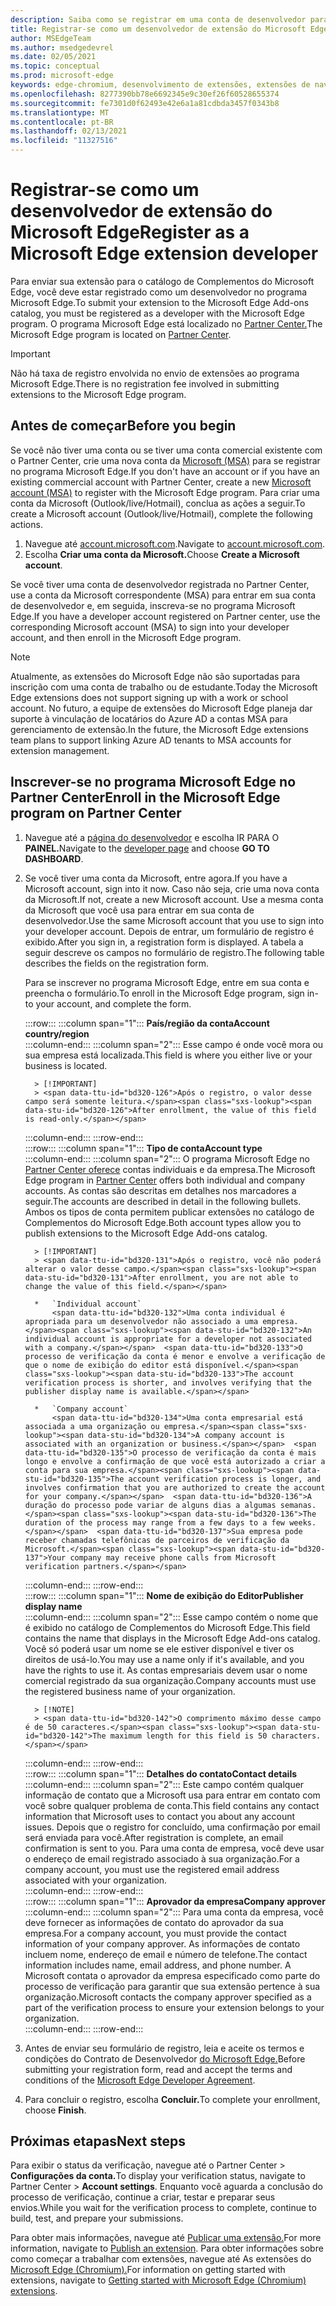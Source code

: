 ```yaml
---
description: Saiba como se registrar em uma conta de desenvolvedor para publicar extensões na loja de complementos do Microsoft Edge.
title: Registrar-se como um desenvolvedor de extensão do Microsoft Edge para publicar extensões
author: MSEdgeTeam
ms.author: msedgedevrel
ms.date: 02/05/2021
ms.topic: conceptual
ms.prod: microsoft-edge
keywords: edge-chromium, desenvolvimento de extensões, extensões de navegador, complementos, partner center, desenvolvedor
ms.openlocfilehash: 8277390bb78e6692345e9c30ef26f60528655374
ms.sourcegitcommit: fe7301d0f62493e42e6a1a81cdbda3457f0343b8
ms.translationtype: MT
ms.contentlocale: pt-BR
ms.lasthandoff: 02/13/2021
ms.locfileid: "11327516"
---
```

# <span data-ttu-id="bd320-104">Registrar-se como um desenvolvedor de extensão do Microsoft Edge</span><span class="sxs-lookup"><span data-stu-id="bd320-104">Register as a Microsoft Edge extension developer</span></span>  

<span data-ttu-id="bd320-105">Para enviar sua extensão para o catálogo de Complementos do Microsoft Edge, você deve estar registrado como um desenvolvedor no programa Microsoft Edge.</span><span class="sxs-lookup"><span data-stu-id="bd320-105">To submit your extension to the Microsoft Edge Add-ons catalog, you must be registered as a developer with the Microsoft Edge program.</span></span>  <span data-ttu-id="bd320-106">O programa Microsoft Edge está localizado no [Partner Center.][MicrosoftPartnerCenter]</span><span class="sxs-lookup"><span data-stu-id="bd320-106">The Microsoft Edge program is located on [Partner Center][MicrosoftPartnerCenter].</span></span>  

> [!IMPORTANT]
> <span data-ttu-id="bd320-107">Não há taxa de registro envolvida no envio de extensões ao programa Microsoft Edge.</span><span class="sxs-lookup"><span data-stu-id="bd320-107">There is no registration fee involved in submitting extensions to the Microsoft Edge program.</span></span>  

## <span data-ttu-id="bd320-108">Antes de começar</span><span class="sxs-lookup"><span data-stu-id="bd320-108">Before you begin</span></span>  

<span data-ttu-id="bd320-109">Se você não tiver uma conta ou se tiver uma conta comercial existente com o Partner Center, crie uma nova conta da [Microsoft (MSA)][WindowsCommunityEverythingAboutMicrosoftAccounts] para se registrar no programa Microsoft Edge.</span><span class="sxs-lookup"><span data-stu-id="bd320-109">If you don't have an account or if you have an existing commercial account with Partner Center, create a new [Microsoft account (MSA)][WindowsCommunityEverythingAboutMicrosoftAccounts] to register with the Microsoft Edge program.</span></span>  <span data-ttu-id="bd320-110">Para criar uma conta da Microsoft \(Outlook/live/Hotmail\), conclua as ações a seguir.</span><span class="sxs-lookup"><span data-stu-id="bd320-110">To create a Microsoft account \(Outlook/live/Hotmail\), complete the following actions.</span></span>  

1.  <span data-ttu-id="bd320-111">Navegue até [account.microsoft.com][MicrosoftAccount].</span><span class="sxs-lookup"><span data-stu-id="bd320-111">Navigate to [account.microsoft.com][MicrosoftAccount].</span></span>  
1.  <span data-ttu-id="bd320-112">Escolha **Criar uma conta da Microsoft.**</span><span class="sxs-lookup"><span data-stu-id="bd320-112">Choose **Create a Microsoft account**.</span></span>  
    
<span data-ttu-id="bd320-113">Se você tiver uma conta de desenvolvedor registrada no Partner Center, use a conta da Microsoft correspondente \(MSA\) para entrar em sua conta de desenvolvedor e, em seguida, inscreva-se no programa Microsoft Edge.</span><span class="sxs-lookup"><span data-stu-id="bd320-113">If you have a developer account registered on Partner center, use the corresponding Microsoft account \(MSA\) to sign into your developer account, and then enroll in the Microsoft Edge program.</span></span>  

> [!NOTE]
> <span data-ttu-id="bd320-114">Atualmente, as extensões do Microsoft Edge não são suportadas para inscrição com uma conta de trabalho ou de estudante.</span><span class="sxs-lookup"><span data-stu-id="bd320-114">Today the Microsoft Edge extensions does not support signing up with a work or school account.</span></span>  <span data-ttu-id="bd320-115">No futuro, a equipe de extensões do Microsoft Edge planeja dar suporte à vinculação de locatários do Azure AD a contas MSA para gerenciamento de extensão.</span><span class="sxs-lookup"><span data-stu-id="bd320-115">In the future, the Microsoft Edge extensions team plans to support linking Azure AD tenants to MSA accounts for extension management.</span></span>  

## <span data-ttu-id="bd320-116">Inscrever-se no programa Microsoft Edge no Partner Center</span><span class="sxs-lookup"><span data-stu-id="bd320-116">Enroll in the Microsoft Edge program on Partner Center</span></span>  

1.  <span data-ttu-id="bd320-117">Navegue até a [página do desenvolvedor][MicrosoftPartnerCenter] e escolha IR PARA O **PAINEL.**</span><span class="sxs-lookup"><span data-stu-id="bd320-117">Navigate to the [developer page][MicrosoftPartnerCenter] and choose **GO TO DASHBOARD**.</span></span>  
1.  <span data-ttu-id="bd320-118">Se você tiver uma conta da Microsoft, entre agora.</span><span class="sxs-lookup"><span data-stu-id="bd320-118">If you have a Microsoft account, sign into it now.</span></span>  <span data-ttu-id="bd320-119">Caso não seja, crie uma nova conta da Microsoft.</span><span class="sxs-lookup"><span data-stu-id="bd320-119">If not, create a new Microsoft account.</span></span>  <span data-ttu-id="bd320-120">Use a mesma conta da Microsoft que você usa para entrar em sua conta de desenvolvedor.</span><span class="sxs-lookup"><span data-stu-id="bd320-120">Use the same Microsoft account that you use to sign into your developer account.</span></span>  <span data-ttu-id="bd320-121">Depois de entrar, um formulário de registro é exibido.</span><span class="sxs-lookup"><span data-stu-id="bd320-121">After you sign in, a registration form is displayed.</span></span> <span data-ttu-id="bd320-122">A tabela a seguir descreve os campos no formulário de registro.</span><span class="sxs-lookup"><span data-stu-id="bd320-122">The following table describes the fields on the registration form.</span></span>  
    
    <span data-ttu-id="bd320-123">Para se inscrever no programa Microsoft Edge, entre em sua conta e preencha o formulário.</span><span class="sxs-lookup"><span data-stu-id="bd320-123">To enroll in the Microsoft Edge program, sign in-to your account, and complete the form.</span></span>  
    
    :::row:::
       :::column span="1":::
          **<span data-ttu-id="bd320-124">País/região da conta</span><span class="sxs-lookup"><span data-stu-id="bd320-124">Account country/region</span></span>**  
       :::column-end:::
       :::column span="2":::
          <span data-ttu-id="bd320-125">Esse campo é onde você mora ou sua empresa está localizada.</span><span class="sxs-lookup"><span data-stu-id="bd320-125">This field is where you either live or your business is located.</span></span>  
          
          > [!IMPORTANT]
          > <span data-ttu-id="bd320-126">Após o registro, o valor desse campo será somente leitura.</span><span class="sxs-lookup"><span data-stu-id="bd320-126">After enrollment, the value of this field is read-only.</span></span>  
          
       :::column-end:::
    :::row-end:::  
    :::row:::
       :::column span="1":::
          **<span data-ttu-id="bd320-127">Tipo de conta</span><span class="sxs-lookup"><span data-stu-id="bd320-127">Account type</span></span>**  
       :::column-end:::
       :::column span="2":::
          <span data-ttu-id="bd320-128">O programa Microsoft Edge no [Partner Center oferece][MicrosoftPartnerCenter] contas individuais e da empresa.</span><span class="sxs-lookup"><span data-stu-id="bd320-128">The Microsoft Edge program in [Partner Center][MicrosoftPartnerCenter] offers both individual and company accounts.</span></span>  <span data-ttu-id="bd320-129">As contas são descritas em detalhes nos marcadores a seguir.</span><span class="sxs-lookup"><span data-stu-id="bd320-129">The accounts are described in detail in the following bullets.</span></span>  <span data-ttu-id="bd320-130">Ambos os tipos de conta permitem publicar extensões no catálogo de Complementos do Microsoft Edge.</span><span class="sxs-lookup"><span data-stu-id="bd320-130">Both account types allow you to publish extensions to the Microsoft Edge Add-ons catalog.</span></span>  
          
          > [!IMPORTANT]
          > <span data-ttu-id="bd320-131">Após o registro, você não poderá alterar o valor desse campo.</span><span class="sxs-lookup"><span data-stu-id="bd320-131">After enrollment, you are not able to change the value of this field.</span></span>  
          
          *   `Individual account`  
              <span data-ttu-id="bd320-132">Uma conta individual é apropriada para um desenvolvedor não associado a uma empresa.</span><span class="sxs-lookup"><span data-stu-id="bd320-132">An individual account is appropriate for a developer not associated with a company.</span></span>  <span data-ttu-id="bd320-133">O processo de verificação da conta é menor e envolve a verificação de que o nome de exibição do editor está disponível.</span><span class="sxs-lookup"><span data-stu-id="bd320-133">The account verification process is shorter, and involves verifying that the publisher display name is available.</span></span>  

          *   `Company account`  
              <span data-ttu-id="bd320-134">Uma conta empresarial está associada a uma organização ou empresa.</span><span class="sxs-lookup"><span data-stu-id="bd320-134">A company account is associated with an organization or business.</span></span>  <span data-ttu-id="bd320-135">O processo de verificação da conta é mais longo e envolve a confirmação de que você está autorizado a criar a conta para sua empresa.</span><span class="sxs-lookup"><span data-stu-id="bd320-135">The account verification process is longer, and involves confirmation that you are authorized to create the account for your company.</span></span>  <span data-ttu-id="bd320-136">A duração do processo pode variar de alguns dias a algumas semanas.</span><span class="sxs-lookup"><span data-stu-id="bd320-136">The duration of the process may range from a few days to a few weeks.</span></span>  <span data-ttu-id="bd320-137">Sua empresa pode receber chamadas telefônicas de parceiros de verificação da Microsoft.</span><span class="sxs-lookup"><span data-stu-id="bd320-137">Your company may receive phone calls from Microsoft verification partners.</span></span>  
              
       :::column-end:::
    :::row-end:::  
    :::row:::
       :::column span="1":::
          **<span data-ttu-id="bd320-138">Nome de exibição do Editor</span><span class="sxs-lookup"><span data-stu-id="bd320-138">Publisher display name</span></span>**  
       :::column-end:::
       :::column span="2":::
          <span data-ttu-id="bd320-139">Esse campo contém o nome que é exibido no catálogo de Complementos do Microsoft Edge.</span><span class="sxs-lookup"><span data-stu-id="bd320-139">This field contains the name that displays in the Microsoft Edge Add-ons catalog.</span></span>  <span data-ttu-id="bd320-140">Você só poderá usar um nome se ele estiver disponível e tiver os direitos de usá-lo.</span><span class="sxs-lookup"><span data-stu-id="bd320-140">You may use a name only if it's available, and you have the rights to use it.</span></span>  <span data-ttu-id="bd320-141">As contas empresariais devem usar o nome comercial registrado da sua organização.</span><span class="sxs-lookup"><span data-stu-id="bd320-141">Company accounts must use the registered business name of your organization.</span></span>  
          
          > [!NOTE]
          > <span data-ttu-id="bd320-142">O comprimento máximo desse campo é de 50 caracteres.</span><span class="sxs-lookup"><span data-stu-id="bd320-142">The maximum length for this field is 50 characters.</span></span>  
          
       :::column-end:::
    :::row-end:::  
    :::row:::
       :::column span="1":::
          **<span data-ttu-id="bd320-143">Detalhes do contato</span><span class="sxs-lookup"><span data-stu-id="bd320-143">Contact details</span></span>**  
       :::column-end:::
       :::column span="2":::
          <span data-ttu-id="bd320-144">Este campo contém qualquer informação de contato que a Microsoft usa para entrar em contato com você sobre qualquer problema de conta.</span><span class="sxs-lookup"><span data-stu-id="bd320-144">This field contains any contact information that Microsoft uses to contact you about any account issues.</span></span>  <span data-ttu-id="bd320-145">Depois que o registro for concluído, uma confirmação por email será enviada para você.</span><span class="sxs-lookup"><span data-stu-id="bd320-145">After registration is complete, an email confirmation is sent to you.</span></span>  <span data-ttu-id="bd320-146">Para uma conta de empresa, você deve usar o endereço de email registrado associado à sua organização.</span><span class="sxs-lookup"><span data-stu-id="bd320-146">For a company account, you must use the registered email address associated with your organization.</span></span>  
       :::column-end:::
    :::row-end:::  
    :::row:::
       :::column span="1":::
          **<span data-ttu-id="bd320-147">Aprovador da empresa</span><span class="sxs-lookup"><span data-stu-id="bd320-147">Company approver</span></span>**  
       :::column-end:::
       :::column span="2":::
          <span data-ttu-id="bd320-148">Para uma conta da empresa, você deve fornecer as informações de contato do aprovador da sua empresa.</span><span class="sxs-lookup"><span data-stu-id="bd320-148">For a company account, you must provide the contact information of your company approver.</span></span>  <span data-ttu-id="bd320-149">As informações de contato incluem nome, endereço de email e número de telefone.</span><span class="sxs-lookup"><span data-stu-id="bd320-149">The contact information includes name, email address, and phone number.</span></span>  <span data-ttu-id="bd320-150">A Microsoft contata o aprovador da empresa especificado como parte do processo de verificação para garantir que sua extensão pertence à sua organização.</span><span class="sxs-lookup"><span data-stu-id="bd320-150">Microsoft contacts the company approver specified as a part of the verification process to ensure your extension belongs to your organization.</span></span>  
       :::column-end:::
    :::row-end:::  
    
1.  <span data-ttu-id="bd320-151">Antes de enviar seu formulário de registro, leia e aceite os termos e condições do Contrato de Desenvolvedor [do Microsoft Edge.][MicrosoftAppDeveloperAgreement]</span><span class="sxs-lookup"><span data-stu-id="bd320-151">Before submitting your registration form, read and accept the terms and conditions of the [Microsoft Edge Developer Agreement][MicrosoftAppDeveloperAgreement].</span></span>  
1.  <span data-ttu-id="bd320-152">Para concluir o registro, escolha **Concluir.**</span><span class="sxs-lookup"><span data-stu-id="bd320-152">To complete your enrollment, choose **Finish**.</span></span>  
    
## <span data-ttu-id="bd320-153">Próximas etapas</span><span class="sxs-lookup"><span data-stu-id="bd320-153">Next steps</span></span>  

<span data-ttu-id="bd320-154">Para exibir o status da verificação, navegue até o Partner Center > **Configurações da conta.**</span><span class="sxs-lookup"><span data-stu-id="bd320-154">To display your verification status, navigate to Partner Center > **Account settings**.</span></span>  <span data-ttu-id="bd320-155">Enquanto você aguarda a conclusão do processo de verificação, continue a criar, testar e preparar seus envios.</span><span class="sxs-lookup"><span data-stu-id="bd320-155">While you wait for the verification process to complete, continue to build, test, and prepare your submissions.</span></span>  

<span data-ttu-id="bd320-156">Para obter mais informações, navegue até [Publicar uma extensão.][ExtensionsChromiumPublishExtension]</span><span class="sxs-lookup"><span data-stu-id="bd320-156">For more information, navigate to [Publish an extension][ExtensionsChromiumPublishExtension].</span></span>  <span data-ttu-id="bd320-157">Para obter informações sobre como começar a trabalhar com extensões, navegue até As extensões do [Microsoft Edge (Chromium).][ExtensionsChromiumGettingStartedIndex]</span><span class="sxs-lookup"><span data-stu-id="bd320-157">For information on getting started with extensions, navigate to [Getting started with Microsoft Edge (Chromium) extensions][ExtensionsChromiumGettingStartedIndex].</span></span>  

<!-- links -->  

[ExtensionsChromiumGettingStartedIndex]: ../getting-started/index.md "Getting started with Microsoft Edge (Chromium) extensions | Microsoft Docs"  
[ExtensionsChromiumPublishExtension]:  ./publish-extension.md "Publicar uma extensão | Microsoft Docs"  

[MicrosoftAppDeveloperAgreement]:  /legal/windows/agreements/app-developer-agreement "Contrato de desenvolvedor de aplicativos | Microsoft Docs"  

[MicrosoftAccount]:  https://account.microsoft.com/account "Conta da Microsoft"  

[MicrosoftPartnerCenter]:  https://partner.microsoft.com/dashboard/microsoftedge/public/login?ref=dd "Partner Center"  

[WindowsCommunityEverythingAboutMicrosoftAccounts]:  https://community.windows.com/stories/everything-you-need-to-know-about-microsoft-accounts "Tudo o que você precisa saber sobre contas da Microsoft | Comunidade do Windows"  
